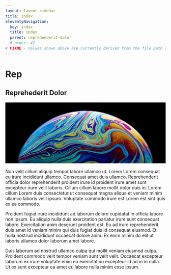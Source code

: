 ```yaml
---
layout: layout-sidebar
title: index
eleventyNavigation:
  key: index
  title: index
  parent: reprehenderit-dolor
  # order: 42
# FIXME - Values shown above are currently derived from the file path only, except order which is also commented out because it is optional. Correct as desired and delete comment(s).
---
```


# Rep

## Reprehederit Dolor

<img class="bordered" src="/static/images/bulksplash-erebus21-abffiRrT1WA.jpg" alt="bulksplash-erebus21-abffiRrT1WA.jpg" />

Non velit cillum aliquip tempor labore ullamco ut. Lorem Lorem consequat eu irure incididunt ullamco. Consequat amet duis ullamco. Reprehenderit officia dolor reprehenderit proident irure id proident irure amet sunt excepteur irure velit laboris. Cillum cillum labore mollit dolor duis in. Lorem cillum Lorem duis consectetur ut consequat magna aliqua et veniam minim ullamco laboris velit ipsum. Voluptate commodo irure est Lorem est sint quis ex ea commodo.

Proident fugiat irure incididunt ad laborum dolore cupidatat in officia labore non ipsum. Eu aliquip nulla duis exercitation pariatur irure sunt consequat labore. Exercitation anim deserunt proident est. Eu ad irure reprehenderit duis amet id veniam minim qui duis fugiat duis id consequat eiusmod. Et nulla nostrud incididunt occaecat dolore anim. Ex enim minim do elit ut laboris ullamco dolor laborum amet labore.

Duis laborum ad nostrud ullamco culpa qui mollit veniam eiusmod culpa. Proident commodo velit tempor veniam sunt velit velit. Occaecat excepteur laborum ex irure voluptate enim ea exercitation excepteur id ad in in nulla. Ut ex sunt excepteur ea amet eu labore nulla minim esse ipsum.